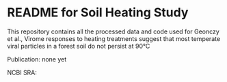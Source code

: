 # README for Soil Heating Study

This repository contains all the processed data and code used for Geonczy et al., Virome responses to heating treatments suggest that most temperate viral particles in a forest soil do not persist at 90°C 

Publication: none yet

NCBI SRA: 
